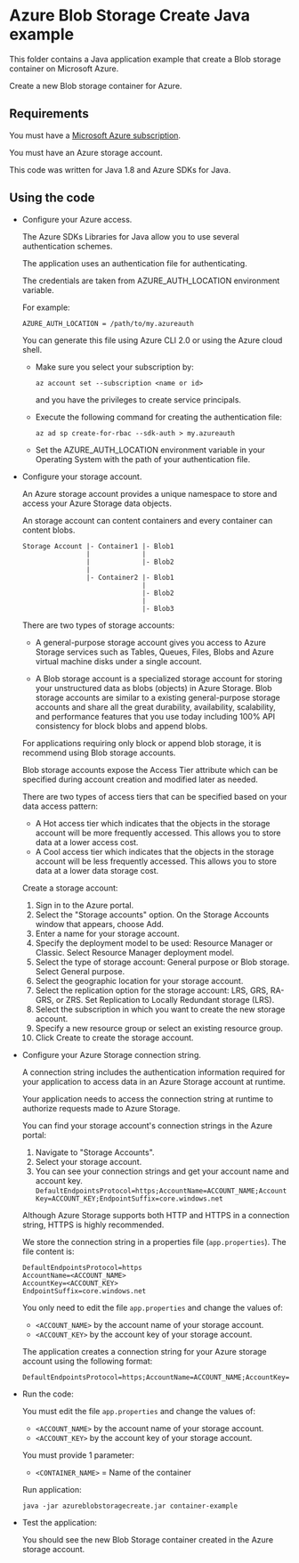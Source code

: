 # Azure Blob Storage Create Java example

This folder contains a Java application example that create a Blob storage container on Microsoft Azure.

Create a new Blob storage container for Azure.



## Requirements

You must have a [Microsoft Azure subscription](https://azure.microsoft.com/).

You must have an Azure storage account.

This code was written for Java 1.8 and Azure SDKs for Java.



## Using the code

* Configure your Azure access.

  The Azure SDKs Libraries for Java allow you to use several authentication schemes.

  The application uses an authentication file for authenticating.

  The credentials are taken from AZURE_AUTH_LOCATION environment variable.

  For example:
  
  ```
  AZURE_AUTH_LOCATION = /path/to/my.azureauth
  ```

  You can generate this file using Azure CLI 2.0 or using the Azure cloud shell.

    * Make sure you select your subscription by:

      ```
      az account set --subscription <name or id>
      ```

      and you have the privileges to create service principals.

    * Execute the following command for creating the authentication file:
    
      ```
      az ad sp create-for-rbac --sdk-auth > my.azureauth
      ```
    
    * Set the AZURE_AUTH_LOCATION environment variable in your Operating System with the path of your authentication file.

* Configure your storage account.

  An Azure storage account provides a unique namespace to store and access your Azure Storage data objects.
  
  An storage account can content containers and every container can content blobs.
  
  ```
  Storage Account |- Container1 |- Blob1
                  |             |
                  |             |- Blob2
                  |            
                  |- Container2 |- Blob1
                                |
                                |- Blob2
                                |
                                |- Blob3
  ```
  
  There are two types of storage accounts:
  
    * A general-purpose storage account gives you access to Azure Storage services such as Tables, Queues, Files, Blobs and Azure virtual machine disks under a single account.

    * A Blob storage account is a specialized storage account for storing your unstructured data as blobs (objects) in Azure Storage.
      Blob storage accounts are similar to a existing general-purpose storage accounts and share all the great durability, availability,
      scalability, and performance features that you use today including 100% API consistency for block blobs and append blobs.

  For applications requiring only block or append blob storage, it is recommend using Blob storage accounts.

  Blob storage accounts expose the Access Tier attribute which can be specified during account creation and modified later as needed.

  There are two types of access tiers that can be specified based on your data access pattern:
    * A Hot access tier which indicates that the objects in the storage account will be more frequently accessed.
      This allows you to store data at a lower access cost.
    * A Cool access tier which indicates that the objects in the storage account will be less frequently accessed.
      This allows you to store data at a lower data storage cost.
  
  Create a storage account:
  
    1. Sign in to the Azure portal.
    2. Select the "Storage accounts" option. On the Storage Accounts window that appears, choose Add.
    3. Enter a name for your storage account.
    4. Specify the deployment model to be used: Resource Manager or Classic. Select Resource Manager deployment model.
    5. Select the type of storage account: General purpose or Blob storage. Select General purpose.
    6. Select the geographic location for your storage account. 
    7. Select the replication option for the storage account: LRS, GRS, RA-GRS, or ZRS. Set Replication to Locally Redundant storage (LRS).
    8. Select the subscription in which you want to create the new storage account.
    9. Specify a new resource group or select an existing resource group. 
    10. Click Create to create the storage account.
    
* Configure your Azure Storage connection string.

  A connection string includes the authentication information required for your application to access data in an Azure Storage account at runtime.

  Your application needs to access the connection string at runtime to authorize requests made to Azure Storage.

  You can find your storage account's connection strings in the Azure portal:
  
    1. Navigate to "Storage Accounts".
    2. Select your storage account.
    3. You can see your connection strings and get your account name and account key.
      ```
      DefaultEndpointsProtocol=https;AccountName=ACCOUNT_NAME;AccountKey=ACCOUNT_KEY;EndpointSuffix=core.windows.net
      ```
  
  Although Azure Storage supports both HTTP and HTTPS in a connection string, HTTPS is highly recommended.

  We store the connection string in a properties file (`app.properties`). The file content is:
  
  ```
  DefaultEndpointsProtocol=https
  AccountName=<ACCOUNT_NAME>
  AccountKey=<ACCOUNT_KEY>
  EndpointSuffix=core.windows.net
  ```

  You only need to edit the file `app.properties` and change the values of:
  
    * `<ACCOUNT_NAME>` by the account name of your storage account.
    * `<ACCOUNT_KEY>` by the account key of your storage account.
  
  The application creates a connection string for your Azure storage account using the following format:
  
  ```
  DefaultEndpointsProtocol=https;AccountName=ACCOUNT_NAME;AccountKey=ACCOUNT_KEY;EndpointSuffix=core.windows.net
  ```

* Run the code:

  You must edit the file `app.properties` and change the values of:
  
    * `<ACCOUNT_NAME>` by the account name of your storage account.
    * `<ACCOUNT_KEY>` by the account key of your storage account.

  You must provide 1 parameter:

    * `<CONTAINER_NAME>` = Name of the container

  Run application:
  
  ```
  java -jar azureblobstoragecreate.jar container-example
  ```

* Test the application:

  You should see the new Blob Storage container created in the Azure storage account.
